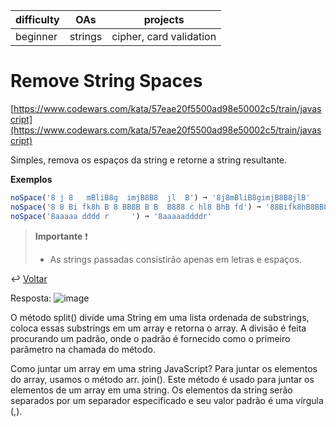 | difficulty | OAs     | projects                |
| ---------- | ------- | ----------------------- |
| beginner   | strings | cipher, card validation |

# Remove String Spaces

[https://www.codewars.com/kata/57eae20f5500ad98e50002c5/train/javascript](https://www.codewars.com/kata/57eae20f5500ad98e50002c5/train/javascript)

Simples, remova os espaços da string e retorne a string resultante.

**Exemplos**

```js
noSpace('8 j 8   mBliB8g  imjB8B8  jl  B') ➞ '8j8mBliB8gimjB8B8jlB'
noSpace('8 8 Bi fk8h B 8 BB8B B B  B888 c hl8 BhB fd') ➞ '88Bifk8hB8BB8BBBB888chl8BhBfd'
noSpace('8aaaaa dddd r     ') ➞ '8aaaaaddddr'
```

> **Importante** ❗
>
> - As strings passadas consistirão apenas em letras e espaços.

↩️ [Voltar](../../README.md)

Resposta: 
![image](https://user-images.githubusercontent.com/83047245/174204773-30b9294b-eda2-4c16-9ff2-091c85888d68.png)

O método split() divide uma String em uma lista ordenada de substrings, coloca essas substrings em um array e retorna o array. A divisão é feita procurando um padrão, onde o padrão é fornecido como o primeiro parâmetro na chamada do método.

Como juntar um array em uma string JavaScript?
Para juntar os elementos do array, usamos o método arr. join(). Este método é usado para juntar os elementos de um array em uma string. Os elementos da string serão separados por um separador especificado e seu valor padrão é uma vírgula (,).
